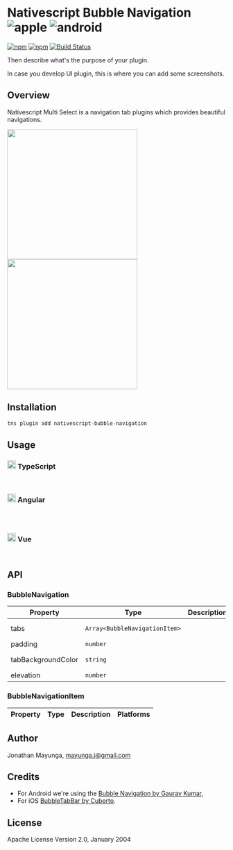 # Nativescript Bubble Navigation ![apple](https://cdn3.iconfinder.com/data/icons/picons-social/57/16-apple-32.png) ![android](https://cdn4.iconfinder.com/data/icons/logos-3/228/android-32.png) 

[![npm](https://img.shields.io/npm/v/nativescript-bubble-navigation.svg)](https://www.npmjs.com/package/nativescript-bubble-navigation)
[![npm](https://img.shields.io/npm/dt/nativescript-bubble-navigation.svg?label=npm%20downloads)](https://www.npmjs.com/package/nativescript-bubble-navigation)
 [![Build Status][build-status]][build-url]
 
 [build-status]:https://travis-ci.org/skhye05/nativescript-bubble-navigation.svg?branch=master
 [build-url]:https://travis-ci.org/skhye05/nativescript-bubble-navigation

Then describe what's the purpose of your plugin. 

In case you develop UI plugin, this is where you can add some screenshots.

## Overview

 Nativescript Multi Select is a navigation tab plugins which provides beautiful navigations.

 <p>
  <img src="https://raw.githubusercontent.com/skhye05/NativeScript-Bubble-Navigation/master/ios.gif"  width="300"/>
  <img src="https://raw.githubusercontent.com/skhye05/NativeScript-Bubble-Navigation/master/android.gif" width="300"/>
</p>

## Installation

```javascript
tns plugin add nativescript-bubble-navigation
```

## Usage

### <img src="https://raw.githubusercontent.com/skhye05/NativeScript-Bubble-Navigation/master/res/typescript.png" width="20"/> TypeScript

```typescript
```

```xml
```

### <img src="https://raw.githubusercontent.com/skhye05/nativescript-Bubble-Navigation/master/res/angular.png" width="20"/> Angular

```typescript
```

```typescript
```

```html
```

### <img src="https://raw.githubusercontent.com/skhye05/NativeScript-Bubble-Navigation/master/res/vue.png" width="20"/> Vue

```typescript
```

```html
```

## API

### BubbleNavigation

| Property                  | Type                          | Description              | Platforms     | 
| ------------------------- | ----------------------------- | ------------------------ |-------------- |
| tabs                      | `Array<BubbleNavigationItem>` |                          | Android & iOS |
| padding                   | `number`                      |                          | Android       |
| tabBackgroundColor        | `string`                      |                          | Android & iOS |
| elevation                 | `number`                      |                          | Android       |
### BubbleNavigationItem

| Property                  | Type        | Description              | Platforms |
| ------------------------- | ----------- | ------------------------ |-----------|

## Author

Jonathan Mayunga, mayunga.j@gmail.com

## Credits

- For Android we're using the [Bubble Navigation by Gaurav Kumar](https://github.com/gauravk95/bubble-navigation),
- For iOS [BubbleTabBar by Cuberto](https://github.com/Cuberto/bubble-icon-tabbar).
    
## License

Apache License Version 2.0, January 2004
